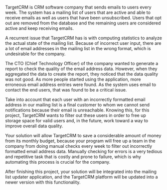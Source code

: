 TargetCRM is CRM software company that sends emails to users every week. The system has a mailing list of users that are active and able to receive emails as well as users that have been unsubscribed. Users that opt out are removed from the database and the remaining users are considered active and keep receiving emails.

A recurrent issue that TargetCRM has is with computing statistics to analyze the actual state of the mailing list. Because of incorrect user input, there are a lot of email addresses in the mailing list in the wrong format, which is undesirable for the company.

The CTO (Chief Technology Officer) of the company wanted to generate a report to check the quality of the email address data. However, when they aggregated the data to create the report, they noticed that the data quality was not good. As more people started using the application, more erroneous email address entries were found. As the system uses email to contact the end users, that was found to be a critical issue.

Take into account that each user with an incorrectly formatted email address in our mailing list is a final customer to whom we cannot send notifications because their email is unreachable. Knowing this, for this project, TargetCRM wants to filter out these users in order to free up storage space for valid users and, in the future, work toward a way to improve overall data quality.

Your solution will allow TargetCRM to save a considerable amount of money from its monthly budget, because your program will free up a team in the company from doing manual checks every week to filter out incorrectly formatted email address data. Manually checking for errors is a very tedious and repetitive task that is costly and prone to failure, which is why automating this process is crucial for the company.

After finishing this project, your solution will be integrated into the mailing list updater application, and the TargetCRM platform will be updated into a newer version with this functionality.

